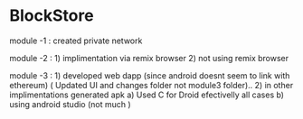 # BlockStore

module -1 : created private network


module -2 : 1) implimentation via remix browser
            2) not using remix browser
            


module -3 :  1) developed web dapp (since android doesnt seem to link with ethereum)  ( Updated UI and changes folder not module3 folder)..
             2) in other implimentations generated apk a) Used C for Droid efectivelly all cases
                                                        b) using android studio (not much )
